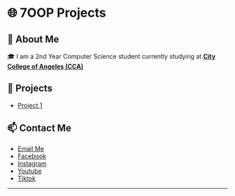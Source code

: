 # 🌐 7OOP Projects

## 📖 About Me
🎓 I am a 2nd Year Computer Science student currently studying at [**City College of Angeles (CCA)**](https://www.facebook.com/CityCollegeOfAngeles)

## 🚀 Projects
- [Project 1]()

## 📫 Contact Me
- [Email Me](mailto:dbuccat24-0032@cca.edu.ph)
- [Facebook](https://www.facebook.com/danielrobbuccat/)
- [Instagram](https://www.instagram.com/danielrobbuccat/)
- [Youtube](https://www.youtube.com/@DanielRobertBuccat)
- [Tiktok](https://www.tiktok.com/@danielrobertbuccat)

---
